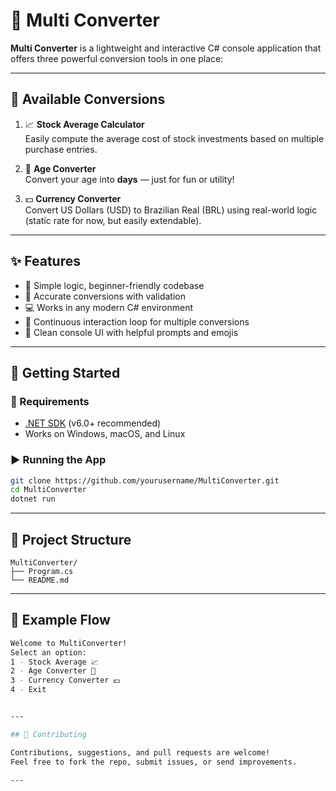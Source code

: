# 🔄 Multi Converter

**Multi Converter** is a lightweight and interactive C# console application that offers three powerful conversion tools in one place:

---

## 🧮 Available Conversions

1. 📈 **Stock Average Calculator**  
   Easily compute the average cost of stock investments based on multiple purchase entries.

2. 👵 **Age Converter**  
   Convert your age into **days** — just for fun or utility!

3. 💵 **Currency Converter**  
   Convert US Dollars (USD) to Brazilian Real (BRL) using real-world logic (static rate for now, but easily extendable).

---

## ✨ Features

- 🧠 Simple logic, beginner-friendly codebase
- 🧪 Accurate conversions with validation
- 💻 Works in any modern C# environment
- 🔄 Continuous interaction loop for multiple conversions
- 🧼 Clean console UI with helpful prompts and emojis

---

## 🚀 Getting Started

### 🔧 Requirements

- [.NET SDK](https://dotnet.microsoft.com/download) (v6.0+ recommended)  
- Works on Windows, macOS, and Linux

### ▶️ Running the App

```bash
git clone https://github.com/yourusername/MultiConverter.git
cd MultiConverter
dotnet run
```

---

## 🧱 Project Structure

```
MultiConverter/
├── Program.cs      
└── README.md
```

---

## 📸 Example Flow

```bash
Welcome to MultiConverter!
Select an option:
1 - Stock Average 📈
2 - Age Converter 👵
3 - Currency Converter 💵
4 - Exit


---

## 🤝 Contributing

Contributions, suggestions, and pull requests are welcome!  
Feel free to fork the repo, submit issues, or send improvements.

---
